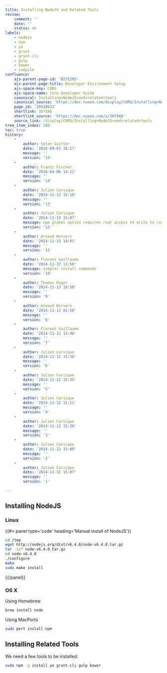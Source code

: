 ```yaml
---
title: Installing NodeJS and Related Tools
review:
    comment: ''
    date: ''
    status: ok
labels:
    - nodejs
    - npm
    - yo
    - grunt
    - grunt-cli
    - gulp
    - bower
    - compile
confluence:
    ajs-parent-page-id: '9275205'
    ajs-parent-page-title: Developer Environment Setup
    ajs-space-key: CORG
    ajs-space-name: Core Developer Guide
    canonical: Installing+NodeJS+and+related+tools
    canonical_source: 'https://doc.nuxeo.com/display/CORG/Installing+NodeJS+and+related+tools'
    page_id: '20518622'
    shortlink: 3hY5AQ
    shortlink_source: 'https://doc.nuxeo.com/x/3hY5AQ'
    source_link: /display/CORG/Installing+NodeJS+and+related+tools
tree_item_index: 200
toc: true
history:
    -
        author: Solen Guitter
        date: '2016-09-01 16:17'
        message: ''
        version: '15'
    -
        author: Frantz Fischer
        date: '2016-04-06 14:12'
        message: ''
        version: '14'
    -
        author: Julien Carsique
        date: '2014-11-13 15:10'
        message: ''
        version: '13'
    -
        author: Julien Carsique
        date: '2014-11-13 15:07'
        message: npm global option requires root access to write to /usr/local
        version: '12'
    -
        author: Arnaud Kervern
        date: '2014-11-13 14:01'
        message: ''
        version: '11'
    -
        author: Florent Guillaume
        date: '2014-11-13 13:56'
        message: simpler install commands
        version: '10'
    -
        author: Thomas Roger
        date: '2014-11-13 10:58'
        message: ''
        version: '9'
    -
        author: Arnaud Kervern
        date: '2014-11-13 01:50'
        message: ''
        version: '8'
    -
        author: Florent Guillaume
        date: '2014-11-12 15:48'
        message: ''
        version: '7'
    -
        author: Julien Carsique
        date: '2014-11-12 15:38'
        message: ''
        version: '6'
    -
        author: Julien Carsique
        date: '2014-11-12 15:35'
        message: ''
        version: '5'
    -
        author: Julien Carsique
        date: '2014-11-12 15:21'
        message: ''
        version: '4'
    -
        author: Julien Carsique
        date: '2014-11-12 15:20'
        message: ''
        version: '3'
    -
        author: Julien Carsique
        date: '2014-11-12 15:08'
        message: ''
        version: '2'
    -
        author: Julien Carsique
        date: '2014-11-12 15:07'
        message: ''
        version: '1'

---
```


## Installing NodeJS

### Linux

{{#> panel type='code' heading='Manual install of NodeJS'}}

```bash
cd /tmp
wget http://nodejs.org/dist/v6.4.0/node-v6.4.0.tar.gz
tar -xzf node-v6.4.0.tar.gz
cd node-v6.4.0
./configure
make
sudo make install

```

{{/panel}}

### OS X

Using Homebrew

```bash
brew install node
```

Using MacPorts

```bash
sudo port install npm
```

## Installing Related Tools

We need a few tools to be installed:

```bash
sudo npm -g install yo grunt-cli gulp bower
```
